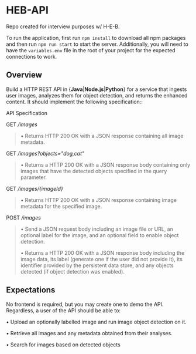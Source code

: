 # HEB-API
Repo created for interview purposes w/ H-E-B.

To run the application, first run ``npm install`` to download all npm packages and then run ``npm run start`` to start the server. Additionally, you will need to have the ``variables.env`` file in the root of your project for the expected connections to work.

## Overview
Build a HTTP REST API in {**Java**|**Node.js**|**Python**} for a service that ingests user images, analyzes them for object detection, and returns the enhanced content. It should implement the following specification::

API Specification

GET */images*
>• Returns HTTP 200 OK with a JSON response containing all image metadata.

GET */images?objects="dog,cat"*
>• Returns a HTTP 200 OK with a JSON response body containing only images that have
the detected objects specified in the query parameter.

GET */images/{imageId}*
>• Returns HTTP 200 OK with a JSON response containing image metadata for the specified image.

POST */images*
>• Send a JSON request body including an image file or URL, an optional label for the image, and an optional field to enable object detection.
>
>• Returns a HTTP 200 OK with a JSON response body including the image data, its label (generate one if the user did not provide it), its identifier provided by the persistent data store, and any objects detected (if object detection was enabled).

## Expectations
No frontend is required, but you may create one to demo the API. Regardless, a user of the API should be able to:

• Upload an optionally labelled image and run image object detection on it.

• Retrieve all images and any metadata obtained from their analyses.

• Search for images based on detected objects
